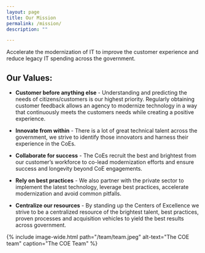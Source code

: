 ```yaml
---
layout: page
title: Our Mission
permalink: /mission/
description: ""

---
```


<div class="deck">Accelerate the modernization of IT to improve the customer experience and reduce legacy IT spending across the government.</div>

## Our Values:

* **Customer before anything else** - Understanding and predicting the needs of citizens/customers is our highest priority. Regularly obtaining customer feedback allows an agency to modernize technology in a way that continuously meets the customers needs while creating a positive experience.

* **Innovate from within** - There is a lot of great technical talent across the government, we strive to identify those innovators and harness their experience in the CoEs.

* **Collaborate for success** - The CoEs recruit the best and brightest from our customer’s workforce to co-lead modernization efforts and ensure success and longevity beyond CoE engagements.

* **Rely on best practices** - We also partner with the private sector to implement the latest technology, leverage best practices, accelerate modernization and avoid common pitfalls.

* **Centralize our resources** - By standing up the Centers of Excellence we strive to be a centralized resource of the brightest talent, best practices, proven processes and acquisition vehicles to yield the best results across government.

{% include image-wide.html path="/team/team.jpeg" alt-text="The COE team" caption="The COE Team" %}

